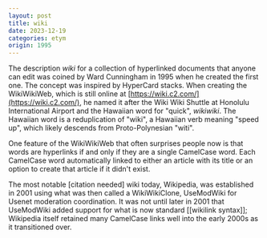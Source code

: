 ```yaml
---
layout: post
title: wiki
date: 2023-12-19
categories: etym
origin: 1995
---
```

The description *wiki* for a collection of hyperlinked documents that anyone can edit was coined by Ward Cunningham in 1995 when he created the first one. The concept was inspired by HyperCard stacks. When creating the WikiWikiWeb, which is still online at [https://wiki.c2.com/](https://wiki.c2.com/), he named it after the Wiki Wiki Shuttle at Honolulu International Airport and the Hawaiian word for "quick", *wikiwiki*. The Hawaiian word is a reduplication of "wiki", a Hawaiian verb meaning "speed up", which likely descends from Proto-Polynesian "witi".

One feature of the WikiWikiWeb that often surprises people now is that words are hyperlinks if and only if they are a single CamelCase word. Each CamelCase word automatically linked to either an article with its title or an option to create that article if it didn't exist.

The most notable [citation needed] wiki today, Wikipedia, was established in 2001 using what was then called a WikiWikiClone, UseModWiki for Usenet moderation coordination. It was not until later in 2001 that UseModWiki added support for what is now standard [[wikilink syntax]]; Wikipedia itself retained many CamelCase links well into the early 2000s as it transitioned over.
